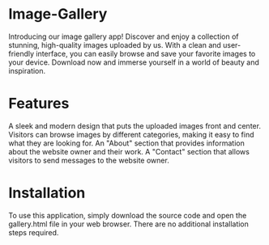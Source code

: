 # Image-Gallery
Introducing our image gallery app! Discover and enjoy a collection of stunning, high-quality images uploaded by us. With a clean and user-friendly interface, you can easily browse and save your favorite images to your device. Download now and immerse yourself in a world of beauty and inspiration.
# Features
A sleek and modern design that puts the uploaded images front and center.
Visitors can browse images by different categories, making it easy to find what they are looking for.
An "About" section that provides information about the website owner and their work.
A "Contact" section that allows visitors to send messages to the website owner.
# Installation
To use this application, simply download the source code and open the gallery.html file in your web browser. There are no additional installation steps required.

